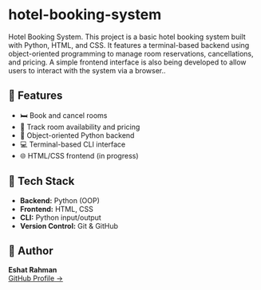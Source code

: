 # hotel-booking-system
<p>Hotel Booking System. This project is a basic hotel booking system built with Python, HTML, and CSS. It features a terminal-based backend using object-oriented programming to manage room reservations, cancellations, and pricing. A simple frontend interface is also being developed to allow users to interact with the system via a browser..</p>
  
<h2>🚀 Features</h2>

<ul>
  <li>🛏️ Book and cancel rooms</li>
  <li>📅 Track room availability and pricing</li>
  <li>🧠 Object-oriented Python backend</li>
  <li>💻 Terminal-based CLI interface</li>
  <li>🌐 HTML/CSS frontend (in progress)</li>
</ul>

<h2>📁 Tech Stack</h2>

<ul>
  <li><b>Backend:</b> Python (OOP)</li>
  <li><b>Frontend:</b> HTML, CSS</li>
  <li><b>CLI:</b> Python input/output</li>
  <li><b>Version Control:</b> Git & GitHub</li>
</ul>



<h2>🙋 Author</h2>

<p><strong>Eshat Rahman</strong><br>
<a href="https://github.com/eshat69">GitHub Profile →</a></p>

